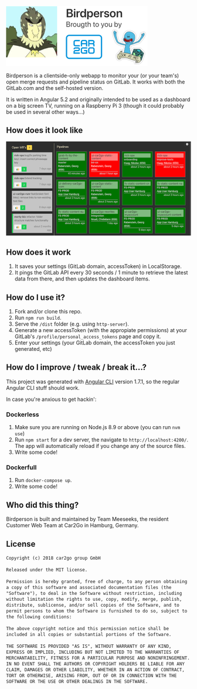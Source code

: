 ![Birdperson logo](header.png)

Birdperson is a clientside-only webapp to monitor your (or your team's) open merge requests and pipeline status on GitLab. It works with both the GitLab.com and the self-hosted version.

It is written in Angular 5.2 and originally intended to be used as a dashboard on a big screen TV, running on a Raspberry Pi 3 (though it could probably be used in several other ways...)

## How does it look like

![Birdperson dashboard](dashboard.png)

## How does it work

1.  It saves your settings (GitLab domain, accessToken) in LocalStorage.
2.  It pings the GitLab API every 30 seconds / 1 minute to retrieve the latest data from there, and then updates the dashboard items.

## How do I use it?

1.  Fork and/or clone this repo.
2.  Run `npm run build`.
3.  Serve the `/dist` folder (e.g. using `http-server`).
4.  Generate a new accessToken (with the appropiate permissions) at your GitLab's `/profile/personal_access_tokens` page and copy it.
5.  Enter your settings (your GitLab domain, the accessToken you just generated, etc)

## How do I improve / tweak / break it...?

This project was generated with [Angular CLI](https://github.com/angular/angular-cli) version 1.7.1, so the regular Angular CLI stuff should work.

In case you're anxious to get hackin':

### Dockerless

1.  Make sure you are running on Node.js 8.9 or above (you can run `nvm use`)
2.  Run `npm start` for a dev server, the navigate to `http://localhost:4200/`. The app will automatically reload if you change any of the source files.
3.  Write some code!

### Dockerfull

1.  Run `docker-compose up`.
2.  Write some code!

## Who did this thing?

Birdperson is built and maintained by Team Meeseeks, the resident Customer Web Team at Car2Go in Hamburg, Germany.

## License

```
Copyright (c) 2018 car2go group GmbH

Released under the MIT license.

Permission is hereby granted, free of charge, to any person obtaining a copy of this software and associated documentation files (the "Software"), to deal in the Software without restriction, including without limitation the rights to use, copy, modify, merge, publish, distribute, sublicense, and/or sell copies of the Software, and to permit persons to whom the Software is furnished to do so, subject to the following conditions:

The above copyright notice and this permission notice shall be included in all copies or substantial portions of the Software.

THE SOFTWARE IS PROVIDED "AS IS", WITHOUT WARRANTY OF ANY KIND, EXPRESS OR IMPLIED, INCLUDING BUT NOT LIMITED TO THE WARRANTIES OF MERCHANTABILITY, FITNESS FOR A PARTICULAR PURPOSE AND NONINFRINGEMENT. IN NO EVENT SHALL THE AUTHORS OR COPYRIGHT HOLDERS BE LIABLE FOR ANY CLAIM, DAMAGES OR OTHER LIABILITY, WHETHER IN AN ACTION OF CONTRACT, TORT OR OTHERWISE, ARISING FROM, OUT OF OR IN CONNECTION WITH THE SOFTWARE OR THE USE OR OTHER DEALINGS IN THE SOFTWARE.
```
